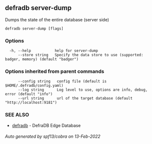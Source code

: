 ## defradb server-dump

Dumps the state of the entire database (server side)

```
defradb server-dump [flags]
```

### Options

```
  -h, --help           help for server-dump
      --store string   Specify the data store to use (supported: badger, memory) (default "badger")
```

### Options inherited from parent commands

```
      --config string   config file (default is $HOME/.defradb/config.yaml)
      --log string      Log level to use, options are info, debug, error (default "info")
      --url string      url of the target database (default "http://localhost:9181")
```

### SEE ALSO

* [defradb](defradb.md)	 - DefraDB Edge Database

###### Auto generated by spf13/cobra on 13-Feb-2022
